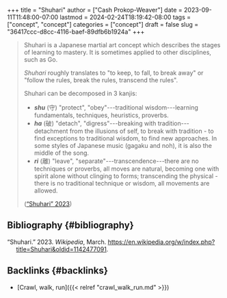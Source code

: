 +++
title = "Shuhari"
author = ["Cash Prokop-Weaver"]
date = 2023-09-11T11:48:00-07:00
lastmod = 2024-02-24T18:19:42-08:00
tags = ["concept", "concept"]
categories = ["concept"]
draft = false
slug = "36417ccc-d8cc-4116-baef-89dfb6b1924a"
+++

> Shuhari is a Japanese martial art concept which describes the stages of learning to mastery. It is sometimes applied to other disciplines, such as Go.
>
> _Shuhari_ roughly translates to "to keep, to fall, to break away" or "follow the rules, break the rules, transcend the rules".
>
> Shuhari can be decomposed in 3 kanjis:
>
> -   _**shu**_ (守) "protect", "obey"---traditional wisdom---learning fundamentals, techniques, heuristics, proverbs.
> -   _**ha**_ (破) "detach", "digress"---breaking with tradition---detachment from the illusions of self, to break with tradition - to find exceptions to traditional wisdom, to find new approaches. In some styles of Japanese music (gagaku and noh), it is also the middle of the song.
> -   _**ri**_ (離) "leave", "separate"---transcendence---there are no techniques or proverbs, all moves are natural, becoming one with spirit alone without clinging to forms; transcending the physical - there is no traditional technique or wisdom, all movements are allowed.
>
> (<a href="#citeproc_bib_item_1">“Shuhari” 2023</a>)


## Bibliography {#bibliography}

<style>.csl-entry{text-indent: -1.5em; margin-left: 1.5em;}</style><div class="csl-bib-body">
  <div class="csl-entry"><a id="citeproc_bib_item_1"></a>“Shuhari.” 2023. <i>Wikipedia</i>, March. <a href="https://en.wikipedia.org/w/index.php?title=Shuhari&oldid=1142477091">https://en.wikipedia.org/w/index.php?title=Shuhari&#38;oldid=1142477091</a>.</div>
</div>


## Backlinks {#backlinks}

-   [Crawl, walk, run]({{< relref "crawl_walk_run.md" >}})
